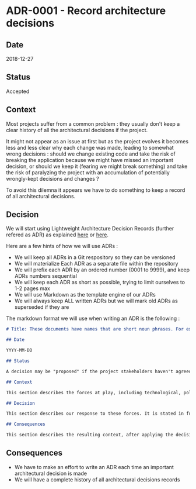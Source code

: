 # ADR-0001 - Record architecture decisions

## Date

2018-12-27

## Status

Accepted

## Context

Most projects suffer from a common problem : they usually don't keep a clear history of all the architectural decisions if the project.

It might not appear as an issue at first but as the project evolves it becomes less and less clear why each change was made,
leading to somewhat wrong decisions : should we change existing code and take the risk of breaking the application because
we might have missed an important decision, or should we keep it (fearing we might break something) and take the risk of 
paralyzing the project with an accumulation of potentially wrongly-kept decisions and changes ?

To avoid this dilemna it appears we have to do something to keep a record of all architectural decisions. 

## Decision

We will start using Lightweight Architecture Decision Records (further refered as ADR) as explained 
[here](https://blog.stack-labs.com/code/adr-to-remember-past-archiectural-decisions/#format-d-un-adr) 
or [here](http://thinkrelevance.com/blog/2011/11/15/documenting-architecture-decisions).

Here are a few hints of how we will use ADRs :

* We will keep all ADRs in a Git respository so they can be versioned
* We will materialize Each ADR as a separate file within the repository
* We will prefix each ADR by an ordered number (0001 to 9999), and keep ADRs numbers sequential
* We will keep each ADR as short as possible, trying to limit ourselves to 1-2 pages max
* We will use Markdown as the template engine of our ADRs
* We will always keep ALL written ADRs but we will mark old ADRs as superseded if they are

The markdown format we will use when writing an ADR is the following :

```markdown
# Title: These documents have names that are short noun phrases. For example, "ADR-0001 - Deployment on Ruby on Rails 3.0.10" or "ADR 9: LDAP for Multitenant Integration"

## Date

YYYY-MM-DD

## Status

A decision may be "proposed" if the project stakeholders haven't agreed with it yet, or "accepted" once it is agreed. If a later ADR changes or reverses a decision, it may be marked as "deprecated" or "superseded" with a reference to its replacement.

## Context 

This section describes the forces at play, including technological, political, social, and project local. These forces are probably in tension, and should be called out as such. The language in this section is value-neutral. It is simply describing facts.

## Decision

This section describes our response to these forces. It is stated in full sentences, with active voice. "We will ..."

## Consequences

This section describes the resulting context, after applying the decision. All consequences should be listed here, not just the "positive" ones. A particular decision may have positive, negative, and neutral consequences, but all of them affect the team and project in the future.
```

## Consequences

* We have to make an effort to write an ADR each time an important architectural decision is made
* We will have a complete history of all architectural decisions records 

